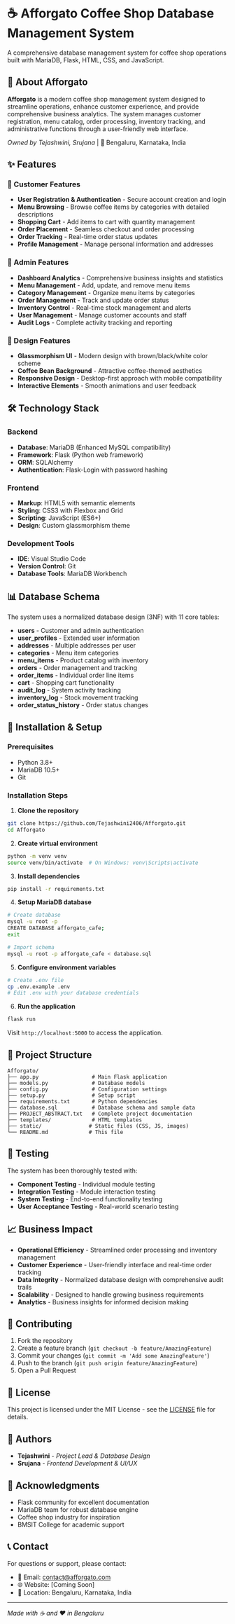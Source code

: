 # ☕ Afforgato Coffee Shop Database Management System

A comprehensive database management system for coffee shop operations built with MariaDB, Flask, HTML, CSS, and JavaScript.

## 🏪 About Afforgato

**Afforgato** is a modern coffee shop management system designed to streamline operations, enhance customer experience, and provide comprehensive business analytics. The system manages customer registration, menu catalog, order processing, inventory tracking, and administrative functions through a user-friendly web interface.

*Owned by Tejashwini, Srujana* | 📍 Bengaluru, Karnataka, India

## ✨ Features

### 👥 Customer Features
- **User Registration & Authentication** - Secure account creation and login
- **Menu Browsing** - Browse coffee items by categories with detailed descriptions
- **Shopping Cart** - Add items to cart with quantity management
- **Order Placement** - Seamless checkout and order processing
- **Order Tracking** - Real-time order status updates
- **Profile Management** - Manage personal information and addresses

### 🔧 Admin Features
- **Dashboard Analytics** - Comprehensive business insights and statistics
- **Menu Management** - Add, update, and remove menu items
- **Category Management** - Organize menu items by categories
- **Order Management** - Track and update order status
- **Inventory Control** - Real-time stock management and alerts
- **User Management** - Manage customer accounts and staff
- **Audit Logs** - Complete activity tracking and reporting

### 🎨 Design Features
- **Glassmorphism UI** - Modern design with brown/black/white color scheme
- **Coffee Bean Background** - Attractive coffee-themed aesthetics
- **Responsive Design** - Desktop-first approach with mobile compatibility
- **Interactive Elements** - Smooth animations and user feedback

## 🛠️ Technology Stack

### Backend
- **Database**: MariaDB (Enhanced MySQL compatibility)
- **Framework**: Flask (Python web framework)
- **ORM**: SQLAlchemy
- **Authentication**: Flask-Login with password hashing

### Frontend
- **Markup**: HTML5 with semantic elements
- **Styling**: CSS3 with Flexbox and Grid
- **Scripting**: JavaScript (ES6+)
- **Design**: Custom glassmorphism theme

### Development Tools
- **IDE**: Visual Studio Code
- **Version Control**: Git
- **Database Tools**: MariaDB Workbench

## 📊 Database Schema

The system uses a normalized database design (3NF) with 11 core tables:

- **users** - Customer and admin authentication
- **user_profiles** - Extended user information
- **addresses** - Multiple addresses per user
- **categories** - Menu item categories
- **menu_items** - Product catalog with inventory
- **orders** - Order management and tracking
- **order_items** - Individual order line items
- **cart** - Shopping cart functionality
- **audit_log** - System activity tracking
- **inventory_log** - Stock movement tracking
- **order_status_history** - Order status changes

## 🚀 Installation & Setup

### Prerequisites
- Python 3.8+
- MariaDB 10.5+
- Git

### Installation Steps

1. **Clone the repository**
```bash
git clone https://github.com/Tejashwini2406/Afforgato.git
cd Afforgato
```

2. **Create virtual environment**
```bash
python -m venv venv
source venv/bin/activate  # On Windows: venv\Scripts\activate
```

3. **Install dependencies**
```bash
pip install -r requirements.txt
```

4. **Setup MariaDB database**
```bash
# Create database
mysql -u root -p
CREATE DATABASE afforgato_cafe;
exit

# Import schema
mysql -u root -p afforgato_cafe < database.sql
```

5. **Configure environment variables**
```bash
# Create .env file
cp .env.example .env
# Edit .env with your database credentials
```

6. **Run the application**
```bash
flask run
```

Visit `http://localhost:5000` to access the application.

## 📁 Project Structure

```
Afforgato/
├── app.py                 # Main Flask application
├── models.py              # Database models
├── config.py              # Configuration settings
├── setup.py               # Setup script
├── requirements.txt       # Python dependencies
├── database.sql           # Database schema and sample data
├── PROJECT_ABSTRACT.txt   # Complete project documentation
├── templates/             # HTML templates
├── static/               # Static files (CSS, JS, images)
└── README.md             # This file
```

## 🧪 Testing

The system has been thoroughly tested with:
- **Component Testing** - Individual module testing
- **Integration Testing** - Module interaction testing
- **System Testing** - End-to-end functionality testing
- **User Acceptance Testing** - Real-world scenario testing

## 📈 Business Impact

- **Operational Efficiency** - Streamlined order processing and inventory management
- **Customer Experience** - User-friendly interface and real-time order tracking
- **Data Integrity** - Normalized database design with comprehensive audit trails
- **Scalability** - Designed to handle growing business requirements
- **Analytics** - Business insights for informed decision making

## 🤝 Contributing

1. Fork the repository
2. Create a feature branch (`git checkout -b feature/AmazingFeature`)
3. Commit your changes (`git commit -m 'Add some AmazingFeature'`)
4. Push to the branch (`git push origin feature/AmazingFeature`)
5. Open a Pull Request

## 📄 License

This project is licensed under the MIT License - see the [LICENSE](LICENSE) file for details.

## 👥 Authors

- **Tejashwini** - *Project Lead & Database Design*
- **Srujana** - *Frontend Development & UI/UX*

## 🙏 Acknowledgments

- Flask community for excellent documentation
- MariaDB team for robust database engine
- Coffee shop industry for inspiration
- BMSIT College for academic support

## 📞 Contact

For questions or support, please contact:
- 📧 Email: contact@afforgato.com
- 🌐 Website: [Coming Soon]
- 📍 Location: Bengaluru, Karnataka, India

---

*Made with ☕ and ❤️ in Bengaluru*

